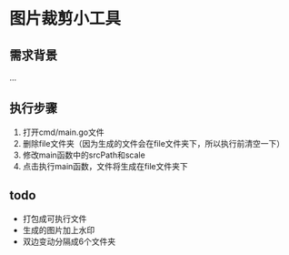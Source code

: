 # 图片裁剪小工具
## 需求背景
...
## 执行步骤
1. 打开cmd/main.go文件
2. 删除file文件夹（因为生成的文件会在file文件夹下，所以执行前清空一下）
3. 修改main函数中的srcPath和scale
4. 点击执行main函数，文件将生成在file文件夹下

## todo
* 打包成可执行文件
* 生成的图片加上水印
* 双边变动分隔成6个文件夹